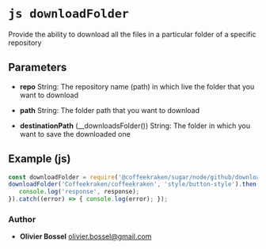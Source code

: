 


<!-- @namespace    sugar.node.github -->
<!-- @name    downloadFolder -->

# ```js downloadFolder ```


Provide the ability to download all the files in a particular folder of a specific repository

## Parameters

- **repo**  String: The repository name (path) in which live the folder that you want to download

- **path**  String: The folder path that you want to download

- **destinationPath** (__downloadsFolder()) String: The folder in which you want to save the downloaded one



## Example (js)

```js
const downloadFolder = require('@coffeekraken/sugar/node/github/downloadFolder');
downloadFolder('Coffeekraken/coffeekraken', 'style/button-style').then((response) => {
   console.log('response', response);
}).catch((error) => { console.log(error); });
```


### Author
- **Olivier Bossel** <a href="mailto:olivier.bossel@gmail.com">olivier.bossel@gmail.com</a> 



